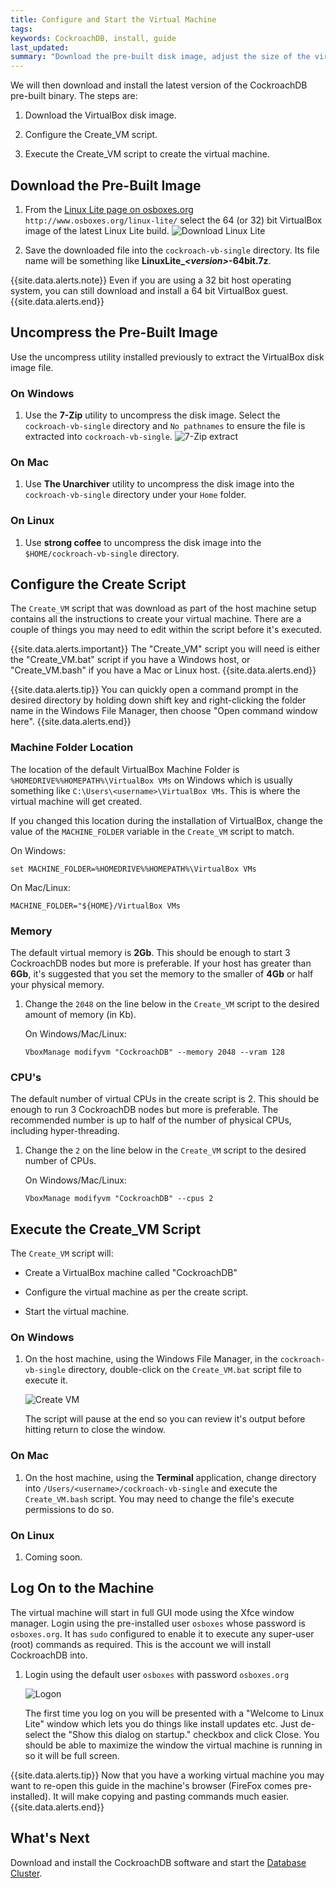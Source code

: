 ```yaml
---
title: Configure and Start the Virtual Machine
tags: 
keywords: CockroachDB, install, guide
last_updated: 
summary: "Download the pre-built disk image, adjust the size of the virtual machine to fit your host then execute the script to create the VirtualBox machine."
---
```


We will then download and install the latest version of the CockroachDB pre-built binary. The steps are:

1.  Download the VirtualBox disk image.

2.  Configure the Create_VM script.

3.  Execute the Create_VM script to create the virtual machine.

## Download the Pre-Built Image

1. From the [Linux Lite page on osboxes.org](http://www.osboxes.org/linux-lite/) `http://www.osboxes.org/linux-lite/` select the 64 (or 32) bit VirtualBox image of the latest Linux Lite build.
![Download Linux Lite](images/Download_Linux_Lite.png)

2. Save the downloaded file into the `cockroach-vb-single` directory. Its file name will be something like
**LinuxLite_*\<version>*-64bit.7z**.

{{site.data.alerts.note}}
Even if you are using a 32 bit host operating system, you can still download and install a 64 bit VirtualBox guest.
{{site.data.alerts.end}}


## Uncompress the Pre-Built Image

Use the uncompress utility installed previously to extract the VirtualBox disk image file.


### On Windows

1. Use the **7-Zip** utility to uncompress the disk image. Select the `cockroach-vb-single` directory and `No pathnames` to ensure the file is extracted into `cockroach-vb-single`. 
![7-Zip extract](images/7zip_extract.png)


### On Mac

1. Use **The Unarchiver** utility to uncompress the disk image into the `cockroach-vb-single` directory under your `Home` folder.


### On Linux

1. Use **strong coffee** to uncompress the disk image into the `$HOME/cockroach-vb-single` directory.


## Configure the Create Script

The `Create_VM` script that was download as part of the host machine setup contains all the instructions to create your virtual machine. There are a couple of things you may need to edit within the script before it's executed.

{{site.data.alerts.important}}
The "Create_VM" script you will need is either the "Create_VM.bat" script if you have a Windows host, or "Create_VM.bash" if you have a Mac or Linux host.
{{site.data.alerts.end}}

{{site.data.alerts.tip}}
You can quickly open a command prompt in the desired directory by holding down shift key and right-clicking the folder name in the Windows File Manager, then choose "Open command window here".
{{site.data.alerts.end}}


### Machine Folder Location

The location of the default VirtualBox Machine Folder is `%HOMEDRIVE%%HOMEPATH%\VirtualBox VMs` on Windows which is usually something like `C:\Users\<username>\VirtualBox VMs`. This is where the virtual machine will get created. 

If you changed this location during the installation of VirtualBox, change the value of the `MACHINE_FOLDER` variable in the `Create_VM` script to match.

On Windows:

```Shell
set MACHINE_FOLDER=%HOMEDRIVE%%HOMEPATH%\VirtualBox VMs
```

On Mac/Linux:

```Shell
MACHINE_FOLDER="${HOME}/VirtualBox VMs
```


### Memory

The default virtual memory is **2Gb**. This should be enough to start 3 CockroachDB nodes but more is preferable. If your host has greater than **6Gb**, it's suggested that you set the memory to the smaller of **4Gb** or half your physical memory.

1. Change the `2048` on the line below in the `Create_VM` script to the desired amount of memory (in Kb). 

   On Windows/Mac/Linux:

   ```Shell
   VboxManage modifyvm "CockroachDB" --memory 2048 --vram 128
   ```

### CPU's

The default number of virtual CPUs in the create script is 2. This should be enough to run 3 CockroachDB nodes but more is preferable. The recommended number is up to half of the number of physical CPUs, including hyper-threading.

1. Change the `2` on the line below in the `Create_VM` script to the desired number of CPUs.

   On Windows/Mac/Linux:

   ```Shell
   VboxManage modifyvm "CockroachDB" --cpus 2
   ```


## Execute the Create_VM Script

The `Create_VM` script will:

- Create a VirtualBox machine called "CockroachDB"

- Configure the virtual machine as per the create script.

- Start the virtual machine.


### On Windows

1. On the host machine, using the Windows File Manager, in the `cockroach-vb-single` directory, double-click on the `Create_VM.bat` script file to execute it.

   ![Create VM](images/Create_VM.png)
   
   The script will pause at the end so you can review it's output before hitting return to close the window.


### On Mac

1. On the host machine, using the **Terminal** application, change directory into `/Users/<username>/cockroach-vb-single` and execute the `Create_VM.bash` script. You may need to change the file's execute permissions to do so.


### On Linux

1. Coming soon.


## Log On to the Machine

The virtual machine will start in full GUI mode using the Xfce window manager. Login using the pre-installed user `osboxes` whose password is `osboxes.org`. It has `sudo` configured to enable it to execute any super-user (root) commands as required. This is the account we will install CockroachDB into.

1. Login using the default user `osboxes` with password `osboxes.org`

   ![Logon](images/connect.png)

   The first time you log on you will be presented with a "Welcome to Linux Lite" window which lets you do things like install updates etc. Just de-select the "Show this dialog on startup." checkbox and click Close. You should be able to maximize the window the virtual machine is running in so it will be full screen.

{{site.data.alerts.tip}}
Now that you have a working virtual machine you may want to re-open this guide in the machine's browser (FireFox comes pre-installed). It will make copying and pasting commands much easier.
{{site.data.alerts.end}}


## What's Next

Download and install the CockroachDB software and start the [Database Cluster](cockroach-vb-single_db_overview).
